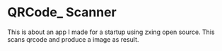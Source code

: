 # QRCode_ Scanner
This is about an app I made for a startup using zxing open source. This scans qrcode and produce a image as result.
